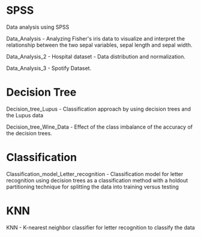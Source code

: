 # SPSS
Data analysis using SPSS

Data_Analysis - Analyzing Fisher's iris data to visualize and interpret the relationship between the two sepal variables, sepal length and sepal width.

Data_Analysis_2 - Hospital dataset - Data distribution and normalization.

Data_Analysis_3 - Spotify Dataset.

# Decision Tree
Decision_tree_Lupus - Classification approach by using decision trees and the Lupus data

Decision_tree_Wine_Data - Effect of the class imbalance of the accuracy of the decision trees.

# Classification
Classification_model_Letter_recognition - Classification model for letter recognition using decision trees as a classification method with a holdout partitioning technique for splitting the data into training versus testing

# KNN
KNN - K-nearest neighbor classifier for letter recognition to classify the data
